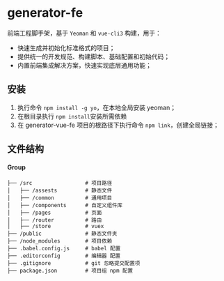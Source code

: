 # generator-fe
前端工程脚手架，基于 `Yeoman` 和 `vue-cli3` 构建，用于：
* 快速生成并初始化标准格式的项目；
* 提供统一的开发规范、构建脚本、基础配置和初始代码；
* 内置前端集成解决方案，快速实现底层通用功能；

## 安装
1. 执行命令 `npm install -g yo`，在本地全局安装 yeoman；
2. 在根目录执行 `npm install`安装所需依赖
3. 在 generator-vue-fe 项目的根路径下执行命令 `npm link`，创建全局链接；

## 文件结构
#### Group
```
├── /src                 # 项目路径
│   ├── /assests         # 静态文件
│   ├── /common          # 通用项目
│   ├── /components      # 自定义组件库
│   ├── /pages           # 页面
│   ├── /router          # 路由
│   ├── /store           # vuex
├── /public              # 静态文件夹
├── /node_modules        # 项目依赖
├── .babel.config.js     # babel 配置
├── .editorconfig        # 编辑器 配置
├── .gitignore           # git 忽略提交配置项
├── package.json         # 项目组 npm 配置
```